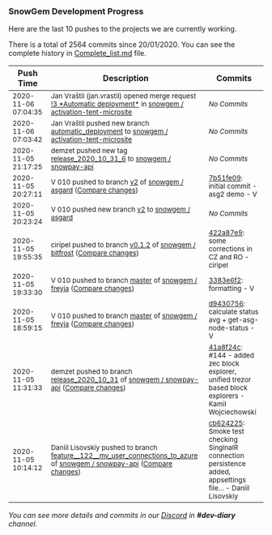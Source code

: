 
### SnowGem Development Progress

Here are the last 10 pushes to the projects we are currently working.

There is a total of 2564 commits since 20/01/2020. You can see the complete history in
 [Complete_list.md](Complete_list.md) file.

| Push Time | Description | Commits |
| --- | --- | --- |
| <sub>2020-11-06 07:04:35</sub> | <sub>Jan Vraštil (jan.vrastil) opened merge request [\!3 \*Automatic deployment\*](https://gitlab.com/snowgem/activation-tent-microsite/-/merge_requests/3) in [snowgem / activation\-tent\-microsite](https://gitlab.com/snowgem/activation-tent-microsite)</sub> | <sub>_No Commits_</sub> |
| <sub>2020-11-06 07:03:42</sub> | <sub>Jan Vraštil pushed new branch [automatic\_deployment](https://gitlab.com/snowgem/activation-tent-microsite/commits/automatic_deployment) to [snowgem / activation\-tent\-microsite](https://gitlab.com/snowgem/activation-tent-microsite)</sub> | <sub>_No Commits_</sub> |
| <sub>2020-11-05 21:17:25</sub> | <sub>demzet pushed new tag [release\_2020\_10\_31\_6](https://gitlab.com/snowgem/snowpay-api/-/tags/release_2020_10_31_6) to [snowgem / snowpay\-api](https://gitlab.com/snowgem/snowpay-api)</sub> | <sub>_No Commits_</sub> |
| <sub>2020-11-05 20:27:11</sub> | <sub>V 010 pushed to branch [v2](https://gitlab.com/snowgem/asgard/commits/v2) of [snowgem / asgard](https://gitlab.com/snowgem/asgard) ([Compare changes](https://gitlab.com/snowgem/asgard/compare/8bd085c21d494522233767c2a16094eb5f984ee8...7b51fe09493d22035b6879cba211fd96e0ad1d99))</sub> | <sub>[7b51fe09](https://gitlab.com/snowgem/asgard/-/commit/7b51fe09493d22035b6879cba211fd96e0ad1d99): initial commit - asg2 demo - V</sub> |
| <sub>2020-11-05 20:23:24</sub> | <sub>V 010 pushed new branch [v2](https://gitlab.com/snowgem/asgard/commits/v2) to [snowgem / asgard](https://gitlab.com/snowgem/asgard)</sub> | <sub>_No Commits_</sub> |
| <sub>2020-11-05 19:55:35</sub> | <sub>ciripel pushed to branch [v0\.1\.2](https://gitlab.com/snowgem/bitfrost/commits/v0.1.2) of [snowgem / bitfrost](https://gitlab.com/snowgem/bitfrost) ([Compare changes](https://gitlab.com/snowgem/bitfrost/compare/f6a9977e5a0b672ba268bd32fe160a26ff0d9dee...422a87e9f08ebe06998fd3469b411c3462bbfe41))</sub> | <sub>[422a87e9](https://gitlab.com/snowgem/bitfrost/-/commit/422a87e9f08ebe06998fd3469b411c3462bbfe41): some corrections in CZ and RO - ciripel</sub> |
| <sub>2020-11-05 19:33:30</sub> | <sub>V 010 pushed to branch [master](https://gitlab.com/snowgem/freyja/commits/master) of [snowgem / freyja](https://gitlab.com/snowgem/freyja) ([Compare changes](https://gitlab.com/snowgem/freyja/compare/d9430756cb6619bb3a130441bba3fe14374a1d30...3383e6f293a06b8a764a54ca3a0790c3fd90a709))</sub> | <sub>[3383e6f2](https://gitlab.com/snowgem/freyja/-/commit/3383e6f293a06b8a764a54ca3a0790c3fd90a709): formatting - V</sub> |
| <sub>2020-11-05 18:59:15</sub> | <sub>V 010 pushed to branch [master](https://gitlab.com/snowgem/freyja/commits/master) of [snowgem / freyja](https://gitlab.com/snowgem/freyja) ([Compare changes](https://gitlab.com/snowgem/freyja/compare/b1d576f1e3f94f85bdb84fd311a8de3a7b26465d...d9430756cb6619bb3a130441bba3fe14374a1d30))</sub> | <sub>[d9430756](https://gitlab.com/snowgem/freyja/-/commit/d9430756cb6619bb3a130441bba3fe14374a1d30): calculate status avg + get-asg-node-status - V</sub> |
| <sub>2020-11-05 11:31:33</sub> | <sub>demzet pushed to branch [release\_2020\_10\_31](https://gitlab.com/snowgem/snowpay-api/commits/release_2020_10_31) of [snowgem / snowpay\-api](https://gitlab.com/snowgem/snowpay-api) ([Compare changes](https://gitlab.com/snowgem/snowpay-api/compare/5a860f8a14889916364efbed8ee6f50c56150e0f...41a8f24cf78d3c9230c076fb96265397f501eff1))</sub> | <sub>[41a8f24c](https://gitlab.com/snowgem/snowpay-api/-/commit/41a8f24cf78d3c9230c076fb96265397f501eff1): #144 - added zec block explorer, unified trezor based block explorers - Kamil Wojciechowski</sub> |
| <sub>2020-11-05 10:14:12</sub> | <sub>Daniil Lisovskiy pushed to branch [feature\_\_122\_\_mv\_user\_connections\_to\_azure](https://gitlab.com/snowgem/snowpay-api/commits/feature__122__mv_user_connections_to_azure) of [snowgem / snowpay\-api](https://gitlab.com/snowgem/snowpay-api) ([Compare changes](https://gitlab.com/snowgem/snowpay-api/compare/d3c04141f7f2c51274d612fd61c23283df6e2011...cb624225b80a9f0023e5f5e849b4bf10965f0aa4))</sub> | <sub>[cb624225](https://gitlab.com/snowgem/snowpay-api/-/commit/cb624225b80a9f0023e5f5e849b4bf10965f0aa4): Smoke test checking SinglnalR connection persistence added, appsettings file... - Daniil Lisovskiy</sub> |

_You can see more details and commits in our [Discord](https://discord.gg/zumGnbg) in **#dev-diary** channel._
